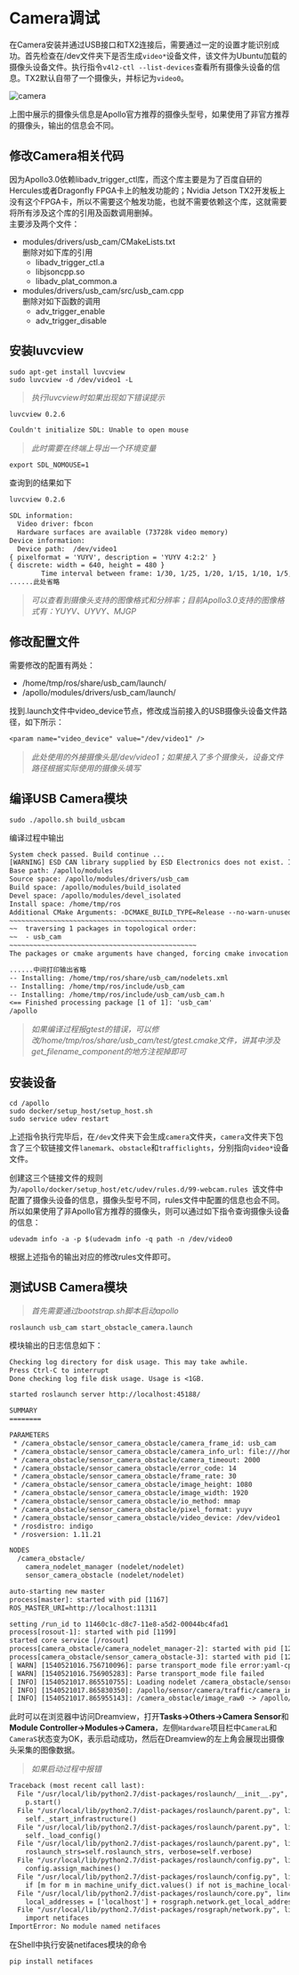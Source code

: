 
# Camera调试

在Camera安装并通过USB接口和TX2连接后，需要通过一定的设置才能识别成功。首先检查在/dev文件夹下是否生成`video*`设备文件，该文件为Ubuntu加载的摄像头设备文件。执行指令`v4l2-ctl --list-devices`查看所有摄像头设备的信息。TX2默认自带了一个摄像头，并标记为`video0`。

 ![camera](./images/camera.jpg)

上图中展示的摄像头信息是Apollo官方推荐的摄像头型号，如果使用了非官方推荐的摄像头，输出的信息会不同。

## 修改Camera相关代码

因为Apollo3.0依赖libadv_trigger_ctl库，而这个库主要是为了百度自研的Hercules或者Dragonfly FPGA卡上的触发功能的；Nvidia Jetson TX2开发板上没有这个FPGA卡，所以不需要这个触发功能，也就不需要依赖这个库，这就需要将所有涉及这个库的引用及函数调用删掉。  
主要涉及两个文件：
- modules/drivers/usb_cam/CMakeLists.txt  
    删除对如下库的引用  
    + libadv_trigger_ctl.a
    + libjsoncpp.so
    + libadv_plat_common.a
- modules/drivers/usb_cam/src/usb_cam.cpp  
    删除对如下函数的调用  
    + adv_trigger_enable
    + adv_trigger_disable


## 安装luvcview

```shell
sudo apt-get install luvcview
sudo luvcview -d /dev/video1 -L
```

> *执行luvcview时如果出现如下错误提示*

```txt
luvcview 0.2.6

Couldn't initialize SDL: Unable to open mouse
```

> *此时需要在终端上导出一个环境变量*

```shell
export SDL_NOMOUSE=1
```

查询到的结果如下

```txt
luvcview 0.2.6

SDL information:
  Video driver: fbcon
  Hardware surfaces are available (73728k video memory)
Device information:
  Device path:  /dev/video1
{ pixelformat = 'YUYV', description = 'YUYV 4:2:2' }
{ discrete: width = 640, height = 480 }
        Time interval between frame: 1/30, 1/25, 1/20, 1/15, 1/10, 1/5, 
......此处省略
```

> *可以查看到摄像头支持的图像格式和分辨率；目前Apollo3.0支持的图像格式有：YUYV、UYVY、MJGP*  

## 修改配置文件

需要修改的配置有两处：  
- /home/tmp/ros/share/usb_cam/launch/
- /apollo/modules/drivers/usb_cam/launch/

找到.launch文件中video_device节点，修改成当前接入的USB摄像头设备文件路径，如下所示：

```txt
<param name="video_device" value="/dev/video1" />
```

> *此处使用的外接摄像头是/dev/video1；如果接入了多个摄像头，设备文件路径根据实际使用的摄像头填写*


## 编译USB Camera模块

```shell
sudo ./apollo.sh build_usbcam
```

编译过程中输出

```txt
System check passed. Build continue ...
[WARNING] ESD CAN library supplied by ESD Electronics does not exist. If you need ESD CAN, please refer to third_party/can_card_library/esd_can/README.md.
Base path: /apollo/modules
Source space: /apollo/modules/drivers/usb_cam
Build space: /apollo/modules/build_isolated
Devel space: /apollo/modules/devel_isolated
Install space: /home/tmp/ros
Additional CMake Arguments: -DCMAKE_BUILD_TYPE=Release --no-warn-unused-cli
~~~~~~~~~~~~~~~~~~~~~~~~~~~~~~~~~~~~~~~~~~~~~~~
~~  traversing 1 packages in topological order:
~~  - usb_cam
~~~~~~~~~~~~~~~~~~~~~~~~~~~~~~~~~~~~~~~~~~~~~~~
The packages or cmake arguments have changed, forcing cmake invocation

......中间打印输出省略
-- Installing: /home/tmp/ros/share/usb_cam/nodelets.xml
-- Installing: /home/tmp/ros/include/usb_cam
-- Installing: /home/tmp/ros/include/usb_cam/usb_cam.h
<== Finished processing package [1 of 1]: 'usb_cam'
/apollo
```

> *如果编译过程报gtest的错误，可以修改/home/tmp/ros/share/usb_cam/test/gtest.cmake文件，讲其中涉及get_filename_component的地方注视掉即可*

## 安装设备

```shell
cd /apollo
sudo docker/setup_host/setup_host.sh
sudo service udev restart
```

上述指令执行完毕后，在`/dev`文件夹下会生成`camera`文件夹，`camera`文件夹下包含了三个软链接文件`lanemark`、`obstacle`和`trafficlights`，分别指向`video*`设备文件。
 
创建这三个链接文件的规则为`/apollo/docker/setup_host/etc/udev/rules.d/99-webcam.rules
`该文件中配置了摄像头设备的信息，摄像头型号不同，rules文件中配置的信息也会不同。所以如果使用了非Apollo官方推荐的摄像头，则可以通过如下指令查询摄像头设备的信息：
```shell
udevadm info -a -p $(udevadm info -q path -n /dev/video0
```
根据上述指令的输出对应的修改rules文件即可。

## 测试USB Camera模块

> *首先需要通过bootstrap.sh脚本启动apollo*

```shell
roslaunch usb_cam start_obstacle_camera.launch
```

模块输出的日志信息如下：  

```txt
Checking log directory for disk usage. This may take awhile.
Press Ctrl-C to interrupt
Done checking log file disk usage. Usage is <1GB.

started roslaunch server http://localhost:45188/

SUMMARY
========

PARAMETERS
 * /camera_obstacle/sensor_camera_obstacle/camera_frame_id: usb_cam
 * /camera_obstacle/sensor_camera_obstacle/camera_info_url: file:///home/tmp/...
 * /camera_obstacle/sensor_camera_obstacle/camera_timeout: 2000
 * /camera_obstacle/sensor_camera_obstacle/error_code: 14
 * /camera_obstacle/sensor_camera_obstacle/frame_rate: 30
 * /camera_obstacle/sensor_camera_obstacle/image_height: 1080
 * /camera_obstacle/sensor_camera_obstacle/image_width: 1920
 * /camera_obstacle/sensor_camera_obstacle/io_method: mmap
 * /camera_obstacle/sensor_camera_obstacle/pixel_format: yuyv
 * /camera_obstacle/sensor_camera_obstacle/video_device: /dev/video1
 * /rosdistro: indigo
 * /rosversion: 1.11.21

NODES
  /camera_obstacle/
    camera_nodelet_manager (nodelet/nodelet)
    sensor_camera_obstacle (nodelet/nodelet)

auto-starting new master
process[master]: started with pid [1167]
ROS_MASTER_URI=http://localhost:11311

setting /run_id to 11460c1c-d8c7-11e8-a5d2-00044bc4fad1
process[rosout-1]: started with pid [1199]
started core service [/rosout]
process[camera_obstacle/camera_nodelet_manager-2]: started with pid [1213]
process[camera_obstacle/sensor_camera_obstacle-3]: started with pid [1214]
[ WARN] [1540521016.756710096]: parse transport_mode file error:yaml-cpp: error at line 0, column 0: bad file
[ WARN] [1540521016.756905283]: Parse transport_mode file failed
[ INFO] [1540521017.865510755]: Loading nodelet /camera_obstacle/sensor_camera_obstacle of type usb_cam/UsbCamNodelet to manager camera_nodelet_manager with the following remappings:
[ INFO] [1540521017.865830350]: /apollo/sensor/camera/traffic/camera_info -> /apollo/sensor/camera/obstacle/front_6mm/camera_info
[ INFO] [1540521017.865955143]: /camera_obstacle/image_raw0 -> /apollo/sensor/camera/obstacle/front_6mm
```

此时可以在浏览器中访问Dreamview，打开**Tasks->Others->Camera Sensor**和**Module Controller->Modules->Camera**，左侧`Hardware`项目栏中`CameraL`和`CameraS`状态变为OK，表示启动成功，然后在Dreamview的左上角会展现出摄像头采集的图像数据。  


> *如果启动过程中报错*
```txt
Traceback (most recent call last):
  File "/usr/local/lib/python2.7/dist-packages/roslaunch/__init__.py", line 307, in main
    p.start()
  File "/usr/local/lib/python2.7/dist-packages/roslaunch/parent.py", line 268, in start
    self._start_infrastructure()
  File "/usr/local/lib/python2.7/dist-packages/roslaunch/parent.py", line 217, in _start_infrastructure
    self._load_config()
  File "/usr/local/lib/python2.7/dist-packages/roslaunch/parent.py", line 132, in _load_config
    roslaunch_strs=self.roslaunch_strs, verbose=self.verbose)
  File "/usr/local/lib/python2.7/dist-packages/roslaunch/config.py", line 471, in load_config_default
    config.assign_machines()
  File "/usr/local/lib/python2.7/dist-packages/roslaunch/config.py", line 222, in assign_machines
    if [m for m in machine_unify_dict.values() if not is_machine_local(m)]:
  File "/usr/local/lib/python2.7/dist-packages/roslaunch/core.py", line 97, in is_machine_local
    local_addresses = ['localhost'] + rosgraph.network.get_local_addresses()
  File "/usr/local/lib/python2.7/dist-packages/rosgraph/network.py", line 218, in get_local_addresses
    import netifaces
ImportError: No module named netifaces
```

在Shell中执行安装netifaces模块的命令

```shell
pip install netifaces
```
